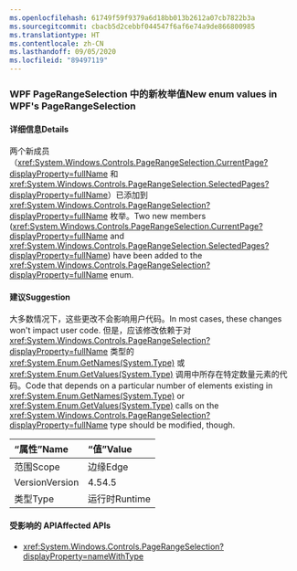 ```yaml
---
ms.openlocfilehash: 61749f59f9379a6d18bb013b2612a07cb7822b3a
ms.sourcegitcommit: cbacb5d2cebbf044547f6af6e74a9de866800985
ms.translationtype: HT
ms.contentlocale: zh-CN
ms.lasthandoff: 09/05/2020
ms.locfileid: "89497119"
---
```

### <a name="new-enum-values-in-wpfs-pagerangeselection"></a><span data-ttu-id="90ac4-101">WPF PageRangeSelection 中的新枚举值</span><span class="sxs-lookup"><span data-stu-id="90ac4-101">New enum values in WPF's PageRangeSelection</span></span>

#### <a name="details"></a><span data-ttu-id="90ac4-102">详细信息</span><span class="sxs-lookup"><span data-stu-id="90ac4-102">Details</span></span>

<span data-ttu-id="90ac4-103">两个新成员（<xref:System.Windows.Controls.PageRangeSelection.CurrentPage?displayProperty=fullName> 和 <xref:System.Windows.Controls.PageRangeSelection.SelectedPages?displayProperty=fullName>）已添加到 <xref:System.Windows.Controls.PageRangeSelection?displayProperty=fullName> 枚举。</span><span class="sxs-lookup"><span data-stu-id="90ac4-103">Two new members (<xref:System.Windows.Controls.PageRangeSelection.CurrentPage?displayProperty=fullName> and <xref:System.Windows.Controls.PageRangeSelection.SelectedPages?displayProperty=fullName>) have been added to the <xref:System.Windows.Controls.PageRangeSelection?displayProperty=fullName> enum.</span></span>

#### <a name="suggestion"></a><span data-ttu-id="90ac4-104">建议</span><span class="sxs-lookup"><span data-stu-id="90ac4-104">Suggestion</span></span>

<span data-ttu-id="90ac4-105">大多数情况下，这些更改不会影响用户代码。</span><span class="sxs-lookup"><span data-stu-id="90ac4-105">In most cases, these changes won't impact user code.</span></span> <span data-ttu-id="90ac4-106">但是，应该修改依赖于对 <xref:System.Windows.Controls.PageRangeSelection?displayProperty=fullName> 类型的 <xref:System.Enum.GetNames(System.Type)> 或 <xref:System.Enum.GetValues(System.Type)> 调用中所存在特定数量元素的代码。</span><span class="sxs-lookup"><span data-stu-id="90ac4-106">Code that depends on a particular number of elements existing in <xref:System.Enum.GetNames(System.Type)> or <xref:System.Enum.GetValues(System.Type)> calls on the <xref:System.Windows.Controls.PageRangeSelection?displayProperty=fullName> type should be modified, though.</span></span>

| <span data-ttu-id="90ac4-107">“属性”</span><span class="sxs-lookup"><span data-stu-id="90ac4-107">Name</span></span>    | <span data-ttu-id="90ac4-108">“值”</span><span class="sxs-lookup"><span data-stu-id="90ac4-108">Value</span></span>       |
|:--------|:------------|
| <span data-ttu-id="90ac4-109">范围</span><span class="sxs-lookup"><span data-stu-id="90ac4-109">Scope</span></span>   |<span data-ttu-id="90ac4-110">边缘</span><span class="sxs-lookup"><span data-stu-id="90ac4-110">Edge</span></span>|
|<span data-ttu-id="90ac4-111">Version</span><span class="sxs-lookup"><span data-stu-id="90ac4-111">Version</span></span>|<span data-ttu-id="90ac4-112">4.5</span><span class="sxs-lookup"><span data-stu-id="90ac4-112">4.5</span></span>|
|<span data-ttu-id="90ac4-113">类型</span><span class="sxs-lookup"><span data-stu-id="90ac4-113">Type</span></span>|<span data-ttu-id="90ac4-114">运行时</span><span class="sxs-lookup"><span data-stu-id="90ac4-114">Runtime</span></span>|

#### <a name="affected-apis"></a><span data-ttu-id="90ac4-115">受影响的 API</span><span class="sxs-lookup"><span data-stu-id="90ac4-115">Affected APIs</span></span>

- <xref:System.Windows.Controls.PageRangeSelection?displayProperty=nameWithType>

<!--

#### Affected APIs

- `T:System.Windows.Controls.PageRangeSelection`

-->
